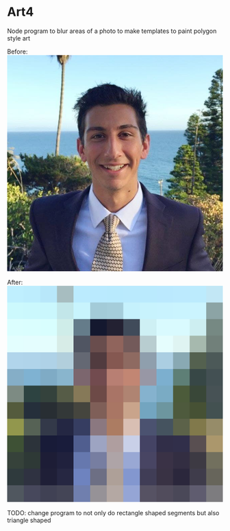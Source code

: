 # Art4
Node program to blur areas of a photo to make templates to paint polygon style art

Before: 
![Before](https://github.com/JShweiri/Art4/blob/master/resources/me.png)

After: 
![After](https://github.com/JShweiri/Art4/blob/master/resources/meAfter.png)

TODO: change program to not only do rectangle shaped segments but also triangle shaped
